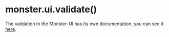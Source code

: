 # monster.ui.validate()
The validation in the Monster-UI has its own documentation, you can see it [here](https://github.com/2600hz/monster-ui/blob/master/docs/validation.md).